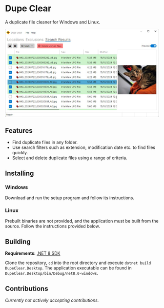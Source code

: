 # Dupe Clear
A duplicate file cleaner for Windows and Linux.

![Screenshot](screenshot.jpg?raw=true)

## Features

* Find duplicate files in any folder.
* Use search filters such as extension, modification date etc. to find files quickly.
* Select and delete duplicate files using a range of criteria.

## Installing

### Windows

Download and run the setup program and follow its instructions.

### Linux

Prebuilt binaries are not provided, and the application must be built from the source. Follow the instructions provided below.

## Building

__Requirements:__ [.NET 8 SDK](https://dotnet.microsoft.com/en-us/download/dotnet/8.0)

Clone the repository, `cd` into the root directory and execute `dotnet build DupeClear.Desktop`. The application executable can be found in `DupeClear.Desktop/bin/Debug/net8.0-windows`.

## Contributions

_Currently not actively accepting contributions._